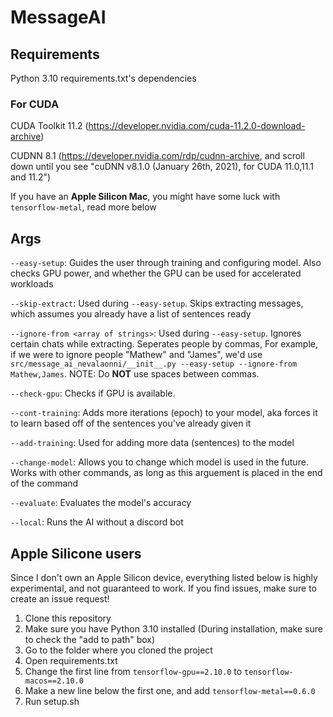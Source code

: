 # MessageAI

## Requirements
Python 3.10
requirements.txt's dependencies

### For CUDA
CUDA Toolkit 11.2 (https://developer.nvidia.com/cuda-11.2.0-download-archive)

CUDNN 8.1 (https://developer.nvidia.com/rdp/cudnn-archive, and scroll down until you see "cuDNN v8.1.0 (January 26th, 2021), for CUDA 11.0,11.1 and 11.2")

If you have an **Apple Silicon Mac**, you might have some luck with `tensorflow-metal`, read more below

## Args

`--easy-setup`: Guides the user through training and configuring model. Also checks GPU power, and whether the GPU can be used for accelerated workloads


`--skip-extract`: Used during  `--easy-setup`. Skips extracting messages, which assumes you already have a list of sentences ready


`--ignore-from <array of strings>`: Used during `--easy-setup`. Ignores certain chats while extracting. Seperates people by commas, For example, if we were to ignore people "Mathew" and "James", we'd use `src/message_ai_nevalaonni/__init__.py --easy-setup --ignore-from Mathew,James`.  NOTE: Do **NOT** use spaces between commas.


`--check-gpu`: Checks if GPU is available.


`--cont-training`: Adds more iterations (epoch) to your model, aka forces it to learn based off of the sentences you've already given it


`--add-training`: Used for adding more data (sentences) to the model


`--change-model`: Allows you to change which model is used in the future. Works with other commands, as long as this arguement is placed in the end of the command


`--evaluate`: Evaluates the model's accuracy


`--local`: Runs the AI without a discord bot


## Apple Silicone users
Since I don't own an Apple Silicon device, everything listed below is highly experimental, and not guaranteed to work. If you find issues, make sure to create an issue request! 

1. Clone this repository
2. Make sure you have Python 3.10 installed (During installation, make sure to check the "add to path" box)
3. Go to the folder where you cloned the project
4. Open requirements.txt
5. Change the first line from `tensorflow-gpu==2.10.0` to `tensorflow-macos==2.10.0`
6. Make a new line below the first one, and add `tensorflow-metal==0.6.0`
7. Run setup.sh
